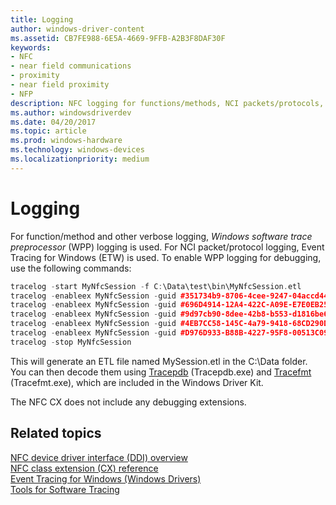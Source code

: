 ```yaml
---
title: Logging
author: windows-driver-content
ms.assetid: CB7FE988-6E5A-4669-9FFB-A2B3F8DAF30F
keywords:
- NFC
- near field communications
- proximity
- near field proximity
- NFP
description: NFC logging for functions/methods, NCI packets/protocols, and other verbose logging.
ms.author: windowsdriverdev
ms.date: 04/20/2017
ms.topic: article
ms.prod: windows-hardware
ms.technology: windows-devices
ms.localizationpriority: medium
---
```


# Logging


For function/method and other verbose logging, *Windows software trace preprocessor* (WPP) logging is used. For NCI packet/protocol logging, Event Tracing for Windows (ETW) is used. To enable WPP logging for debugging, use the following commands:

```cpp
tracelog -start MyNfcSession -f C:\Data\test\bin\MyNfcSession.etl
tracelog -enableex MyNfcSession -guid #351734b9-8706-4cee-9247-04accd448c76 -matchanykw 0xFFFFFFFFFFFFFFFF -level 7
tracelog -enableex MyNfcSession -guid #696D4914-12A4-422C-A09E-E7E0EB25806A -matchanykw 0xFFFFFFFFFFFFFFFF -level 7
tracelog -enableex MyNfcSession -guid #9d97cb90-8dee-42b8-b553-d1816be6fb9e -matchanykw 0xFFFFFFFFFFFFFFFF -level 7
tracelog -enableex MyNfcSession -guid #4EB7CC58-145C-4a79-9418-68CD290DD9D4 -matchanykw 0xFFFFFFFFFFFFFFFF -level 7
tracelog -enableex MyNfcSession -guid #D976D933-B88B-4227-95F8-00513C0986DE -matchanykw 0xFFFFFFFFFFFFFFFF -level 7
tracelog -stop MyNfcSession
```

This will generate an ETL file named MySession.etl in the C:\\Data folder. You can then decode them using [Tracepdb](https://msdn.microsoft.com/library/windows/hardware/ff553034) (Tracepdb.exe) and [Tracefmt](https://msdn.microsoft.com/library/windows/hardware/ff552974) (Tracefmt.exe), which are included in the Windows Driver Kit.

The NFC CX does not include any debugging extensions.

## Related topics
[NFC device driver interface (DDI) overview](https://msdn.microsoft.com/library/windows/hardware/mt715815)  
[NFC class extension (CX) reference](https://msdn.microsoft.com/library/windows/hardware/dn905536)  
[Event Tracing for Windows (Windows Drivers)](https://msdn.microsoft.com/library/windows/hardware/ff552961)  
[Tools for Software Tracing](https://msdn.microsoft.com/library/windows/hardware/ff556204)  
